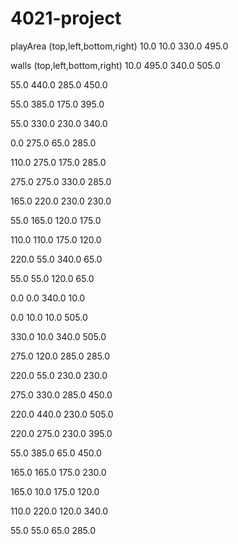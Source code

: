 # 4021-project

playArea (top,left,bottom,right)
10.0
10.0
330.0
495.0

walls (top,left,bottom,right)
10.0
495.0
340.0
505.0


55.0
440.0
285.0
450.0


55.0
385.0
175.0
395.0


55.0
330.0
230.0
340.0


0.0
275.0
65.0
285.0


110.0
275.0
175.0
285.0


275.0
275.0
330.0
285.0


165.0
220.0
230.0
230.0


55.0
165.0
120.0
175.0


110.0
110.0
175.0
120.0


220.0
55.0
340.0
65.0


55.0
55.0
120.0
65.0


0.0
0.0
340.0
10.0


0.0
10.0
10.0
505.0


330.0
10.0
340.0
505.0


275.0
120.0
285.0
285.0


220.0
55.0
230.0
230.0


275.0
330.0
285.0
450.0


220.0
440.0
230.0
505.0


220.0
275.0
230.0
395.0


55.0
385.0
65.0
450.0


165.0
165.0
175.0
230.0


165.0
10.0
175.0
120.0


110.0
220.0
120.0
340.0


55.0
55.0
65.0
285.0
